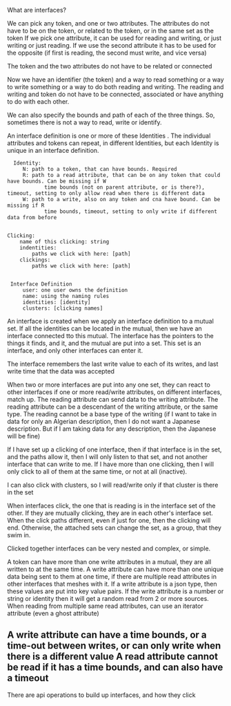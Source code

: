What are interfaces?

We can pick any token, and one or two attributes. The attributes do not have to be on the token, or related to the token, or in the same set as the token
If we pick one attribute, it can be used for reading and writing, or just writing or just reading. 
If we use the second attribute it has to be used for the opposite (if first is reading, the second must write, and vice versa)

The token and the two attributes do not have to be related or connected

Now we have an identifier (the token) and a way to read something or a way to write something or a way to do both reading and writing. 
The reading and writing and token do not have to be connected, associated or have anything to do with each other.

We can also specify the bounds and path of each of the three things. So, sometimes there is not a way to read, write or identify.

An interface definition is one or more of these Identities .
The individual attributes and tokens can repeat, in different Identities, but each Identity is unique in an interface definition.

      Identity:
         N: path to a token, that can have bounds. Required
         R: path to a read attribute, that can be on any token that could have bounds. Can be missing if W
                time bounds (not on parent attribute, or is there?), timeout, setting to only allow read when there is different data
         W: path to a write, also on any token and cna have bound. Can be missing if R
                time bounds, timeout, setting to only write if different data from before

    
    Clicking:
        name of this clicking: string
        indentities:
            paths we click with here: [path]
        clickings:
            paths we click with here: [path]


     Interface Definition
         user: one user owns the definition
         name: using the naming rules
         identities: [identity]
         clusters: [clicking names]   
    

An interface is created when we apply an interface definition to a mutual set. If all the identities can be located in the mutual, then we have an interface connected tto this mutual.
The interface has the pointers to the things it finds, and it, and the mutual are put into a set. This set is an interface, and only other interfaces can enter it.

The interface remembers the last write value to each of its writes, and last write time that the data was accepted

When two or more interfaces are put into any one set, they can react to other interfaces if one or more read/write attributes, on different interfaces, match up.
The reading attribute can send data to the writing attribute. The reading attribute can be a descendant of the writing attribute, or the same type.
The reading cannot be a base type of the writing 
(if I want to take in data for only an Algerian description, then I do not want a Japanese description. But if I am taking data for any description, then the Japanese will be fine)

If I have set up a clicking of one interface, then if that interface is in the set, and the paths allow it, then I will only listen to that set, and not another interface that can write to me.
If I have more than one clicking, then I will only click to all of them at the same time, or not at all (inactive).

I can also click with clusters, so I will read/write only if that cluster is there in the set

When interfaces click, the one that is reading is in the interface set of the other. If they are mutually clicking, they are in each other's interface set.
When the click paths different, even if just for one, then the clicking will end. Otherwise, the attached sets can change the set, as a group, that they swim in.

Clicked together interfaces can be very nested and complex, or simple.

A token can have more than one write attributes in a mutual, they are all written to at the same time.
A write attribute can have more than one unique data being sent to them at one time, if there are 
multiple read attributes in other interfaces that meshes with it.
If a write attribute is a json type, then these values are put into key value pairs. If the write attribute is a number or string or identity then it will get a random read from 2 or more sources.
When reading from multiple same read attributes, can use an iterator attribute (even a ghost attribute)

A write attribute can have a time bounds, or a time-out between writes, or can only write when there is a different value
A read attribute cannot be read if it has a time bounds, and can also have a timeout
---------

There are api operations to build up interfaces, and how they click



